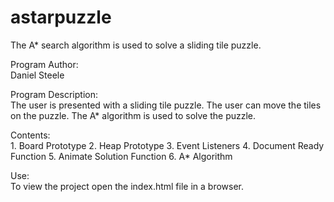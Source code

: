 # astarpuzzle
The A* search algorithm is used to solve a sliding tile puzzle.

Program Author:  
    Daniel Steele

Program Description:  
    The user is presented with a sliding tile puzzle.
    The user can move the tiles on the puzzle.
    The A* algorithm is used to solve the puzzle.

Contents:  
    1. Board Prototype
    2. Heap Prototype
    3. Event Listeners
    4. Document Ready Function
    5. Animate Solution Function
    6. A* Algorithm
    
Use:  
    To view the project open the index.html file in a browser.
